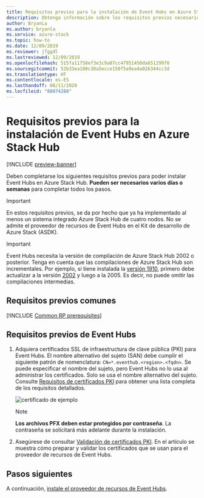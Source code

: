 ```yaml
---
title: Requisitos previos para la instalación de Event Hubs en Azure Stack Hub
description: Obtenga información sobre los requisitos previos necesarios antes de instalar el proveedor de recursos de Event Hubs en Azure Stack Hub.
author: BryanLa
ms.author: bryanla
ms.service: azure-stack
ms.topic: how-to
ms.date: 12/09/2019
ms.reviewer: jfggdl
ms.lastreviewed: 12/09/2019
ms.openlocfilehash: 515fa11758ef3e3c9a07cc47951450da65129970
ms.sourcegitcommit: 52b33ea180c38a5ecce150f5a9ea4a026344cc3d
ms.translationtype: HT
ms.contentlocale: es-ES
ms.lasthandoff: 08/11/2020
ms.locfileid: "88074288"
---
```

# <a name="prerequisites-for-installing-event-hubs-on-azure-stack-hub"></a>Requisitos previos para la instalación de Event Hubs en Azure Stack Hub

[!INCLUDE [preview-banner](../includes/event-hubs-preview.md)]

Deben completarse los siguientes requisitos previos para poder instalar Event Hubs en Azure Stack Hub. **Pueden ser necesarios varios días o semanas** para completar todos los pasos.

> [!IMPORTANT]
> En estos requisitos previos, se da por hecho que ya ha implementado al menos un sistema integrado Azure Stack Hub de cuatro nodos. No se admite el proveedor de recursos de Event Hubs en el Kit de desarrollo de Azure Stack (ASDK).

> [!IMPORTANT]
> Event Hubs necesita la versión de compilación de Azure Stack Hub 2002 o posterior. Tenga en cuenta que las compilaciones de Azure Stack Hub son incrementales. Por ejemplo, si tiene instalada la [versión 1910](./release-notes.md?view=azs-1910#1910-build-reference), primero debe actualizar a la versión [2002](./release-notes.md?view=azs-2002#2002-build-reference) y luego a la 2005. Es decir, no puede omitir las compilaciones intermedias.

## <a name="common-prerequisites"></a>Requisitos previos comunes

[!INCLUDE [Common RP prerequisites](../includes/marketplace-resource-provider-prerequisites.md)]

## <a name="event-hubs-prerequisites"></a>Requisitos previos de Event Hubs

1. Adquiera certificados SSL de infraestructura de clave pública (PKI) para Event Hubs. El nombre alternativo del sujeto (SAN) debe cumplir el siguiente patrón de nomenclatura: `CN=*.eventhub.<region>.<fqdn>`. Se puede especificar el nombre del sujeto, pero Event Hubs no lo usa al administrar los certificados. Solo se usa el nombre alternativo del sujeto. Consulte [Requisitos de certificados PKI](azure-stack-pki-certs.md) para obtener una lista completa de los requisitos detallados.  

   ![certificado de ejemplo](media/event-hubs-rp-prerequisites/certificate-example.png)

   > [!NOTE]
   > **Los archivos PFX deben estar protegidos por contraseña**. La contraseña se solicitará más adelante durante la instalación.

2. Asegúrese de consultar [Validación de certificados PKI](azure-stack-validate-pki-certs.md). En el artículo se muestra cómo preparar y validar los certificados que se usan para el proveedor de recursos de Event Hubs. 

## <a name="next-steps"></a>Pasos siguientes

A continuación, [instale el proveedor de recursos de Event Hubs](event-hubs-rp-install.md).
